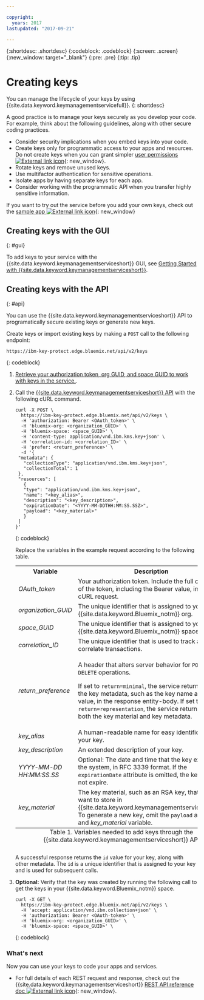 ```yaml
---

copyright:
  years: 2017
lastupdated: "2017-09-21"

---
```


{:shortdesc: .shortdesc}
{:codeblock: .codeblock}
{:screen: .screen}
{:new_window: target="_blank"}
{:pre: .pre}
{:tip: .tip}

# Creating keys

You can manage the lifecycle of your keys by using {{site.data.keyword.keymanagementservicefull}}.
{: shortdesc}

A good practice is to manage your keys securely as you develop your code. For example, think about the following guidelines, along with other secure coding practices.

- Consider security implications when you embed keys into your code.
- Create keys only for programmatic access to your apps and resources. Do not create keys when you can grant simpler [user permissions ![External link icon](../../icons/launch-glyph.svg "External link icon")](https://console.bluemix.net/docs/admin/patterns.html#userroles){: new_window}.
- Rotate keys and remove unused keys.
- Use multifactor authentication for sensitive operations.
- Isolate apps by having separate keys for each app.
- Consider working with the programmatic API when you transfer highly sensitive information.

If you want to try out the service before you add your own keys, check out the [sample app ![External link icon](../../icons/launch-glyph.svg "External link icon")](https://github.com/IBM-Bluemix/key-protect-helloworld-python){: new_window}

## Creating keys with the GUI
{: #gui}

To add keys to your service with the {{site.data.keyword.keymanagementserviceshort}} GUI, see [Getting Started with {{site.data.keyword.keymanagementserviceshort}}](/docs/services/keymgmt/index.html#addkey).

## Creating keys with the API
{: #api}

You can use the {{site.data.keyword.keymanagementserviceshort}} API to programatically secure existing keys or generate new keys.

Create keys or import existing keys by making a `POST` call to the following endpoint:

```
https://ibm-key-protect.edge.bluemix.net/api/v2/keys
```
{: codeblock}

1. [Retrieve your authorization token, org GUID, and space GUID to work with keys in the service.](/docs/services/keymgmt/keyprotect_authentication.html).

2. Call the [{{site.data.keyword.keymanagementserviceshort}} API](https://console.ng.bluemix.net/apidocs/639) with the following cURL command.

    ```cURL
    curl -X POST \
      https://ibm-key-protect.edge.bluemix.net/api/v2/keys \
      -H 'authorization: Bearer <OAuth_token>' \
      -H 'bluemix-org: <organization_GUID>' \
      -H 'bluemix-space: <space_GUID>' \
      -H 'content-type: application/vnd.ibm.kms.key+json' \
      -H 'correlation-id: <correlation_ID>' \
      -H 'prefer: <return_preference>' \
      -d '{
     "metadata": {
       "collectionType": "application/vnd.ibm.kms.key+json",
       "collectionTotal": 1
     },
     "resources": [
       {
       "type": "application/vnd.ibm.kms.key+json",
       "name": "<key_alias>",
       "description": "<key_description>",
       "expirationDate": "<YYYY-MM-DDTHH:MM:SS.SSZ>",
       "payload": "<key_material>"
       }
     ]
    }'
    ```
    {: codeblock}

    Replace the variables in the example request according to the following table.
    <table>
      <tr>
        <th>Variable</th>
        <th>Description</th>
      </tr>
      <tr>
        <td><em>OAuth_token</em></td>
        <td>Your authorization token. Include the full contents of the token, including the Bearer value, in the cURL request.</td>
      </tr>
      <tr>
        <td><em>organization_GUID</em></td>
        <td>The unique identifier that is assigned to your {{site.data.keyword.Bluemix_notm}} org. </td>
      </tr>
      <tr>
        <td><em>space_GUID</em></td>
        <td>The unique identifier that is assigned to your {{site.data.keyword.Bluemix_notm}} space.</td>
      </tr>
      <tr>
        <td><em>correlation_ID</em></td>
        <td>The unique identifier that is used to track and correlate transactions.</td>
      </tr>
      <tr>
        <td><em>return_preference</em></td>
        <td><p>A header that alters server behavior for <code>POST</code> and <code>DELETE</code> operations.</p><p>If set to <code>return=minimal</code>, the service returns only the key metadata, such as the key name and <code>id</code> value, in the response entity-body. If set to <code>return=representation</code>, the service returns the both the key material and key metadata.</p></td>
      </tr>
      <tr>
        <td><em>key_alias</em></td>
        <td>A human-readable name for easy identification of your key.</td>
      </tr>
      <tr>
        <td><em>key_description</em></td>
        <td>An extended description of your key.</td>
      </tr>
      <tr>
        <td><em>YYYY-MM-DD</em><br><em>HH:MM:SS.SS</em></td>
        <td>Optional: The date and time that the key expires in the system, in RFC 3339 format. If the <code>expirationDate</code> attribute is omitted, the key does not expire. </td>
      </tr>
      <tr>
        <td><em>key_material</em></td>
        <td>The key material, such as an RSA key, that you want to store in {{site.data.keyword.keymanagementserviceshort}}. To generate a new key, omit the <code>payload</code> attribute and <em>key_material</em> variable.</td>
      </tr>
      <caption style="caption-side:bottom;">Table 1. Variables needed to add keys through the {{site.data.keyword.keymanagementserviceshort}} API</caption>
    </table>

    A successful response returns the `id` value for your key, along with other metadata. The `id` is a unique identifier that is assigned to your key and is used for subsequent calls.

3. **Optional:** Verify that the key was created by running the following call to get the keys in your {{site.data.keyword.Bluemix_notm}} space.

    ```cURL
    curl -X GET \
      https://ibm-key-protect.edge.bluemix.net/api/v2/keys \
      -H 'accept: application/vnd.ibm.collection+json' \
      -H 'authorization: Bearer <OAuth-token>' \
      -H 'bluemix-org: <organization_GUID>' \
      -H 'bluemix-space: <space_GUID>' \
    ```
    {: codeblock}

### What's next

Now you can use your keys to code your apps and services.

- For full details of each REST request and response, check out the {{site.data.keyword.keymanagementserviceshort}} [REST API reference doc ![External link icon](../../icons/launch-glyph.svg "External link icon")](https://console.ng.bluemix.net/apidocs/639){: new_window}.
